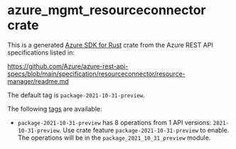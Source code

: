 # azure_mgmt_resourceconnector crate

This is a generated [Azure SDK for Rust](https://github.com/Azure/azure-sdk-for-rust) crate from the Azure REST API specifications listed in:

https://github.com/Azure/azure-rest-api-specs/blob/main/specification/resourceconnector/resource-manager/readme.md

The default tag is `package-2021-10-31-preview`.

The following [tags](https://github.com/Azure/azure-sdk-for-rust/blob/main/services/tags.md) are available:

- `package-2021-10-31-preview` has 8 operations from 1 API versions: `2021-10-31-preview`. Use crate feature `package-2021-10-31-preview` to enable. The operations will be in the `package_2021_10_31_preview` module.